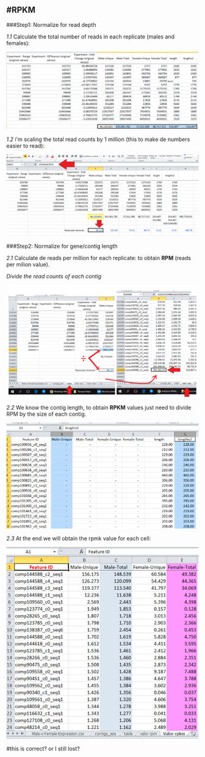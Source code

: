 #RPKM
--

###Step1: Normalize for read depth



*1.1*	Calculate the total number of reads in each replicate (males and females):

![foto1](1tamano.png)

*1.2* i'm scaling the total read counts by 1 million (this to make de numbers easier to read):

![foto2](2-reescalar-entre-1millon.png)


###Step2: Normalize for gene/contig length

*2.1* Calculate de reads per million for each replicate: to obtain __RPM__ (reads per milion value).

_Divide the read counts of each contig_

![foto3](3-dividir.png)




*2.2* We know the contig length, to obtain __RPKM__ values just need to divide RPM by the size of each contig.

![foto4](rpkm.png)



*2.3* At the end we will obtain the rpmk value for each cell:

![foto5](valor-final.png)




#this is correct? or I still lost?




